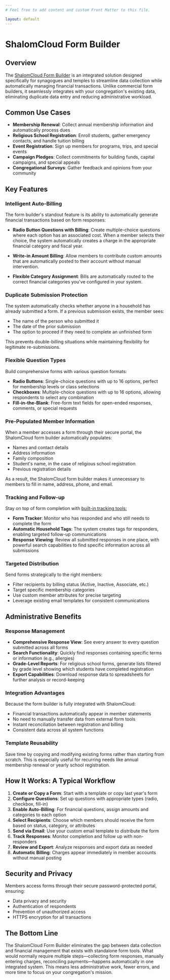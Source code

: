 ```yaml
---
# Feel free to add content and custom Front Matter to this file.

layout: default
---
```

# ShalomCloud Form Builder

## Overview

The [ShalomCloud Form Builder](https://blog.shalomcloud.com/2021/11/12/shalomcloud-form-builder/) is an integrated solution designed specifically for synagogues and temples to streamline data collection while automatically managing financial transactions. Unlike commercial form builders, it seamlessly integrates with your congregation's existing data, eliminating duplicate data entry and reducing administrative workload.

## Common Use Cases

- **Membership Renewal**: Collect annual membership information and automatically process dues
- **Religious School Registration**: Enroll students, gather emergency contacts, and handle tuition billing
- **Event Registration**: Sign up members for programs, trips, and special events
- **Campaign Pledges**: Collect commitments for building funds, capital campaigns, and special appeals
- **Congregational Surveys**: Gather feedback and opinions from your community

## Key Features

### Intelligent Auto-Billing

The form builder's standout feature is its ability to automatically generate financial transactions based on form responses:

- **Radio Button Questions with Billing**: Create multiple-choice questions where each option has an associated cost. When a member selects their choice, the system automatically creates a charge in the appropriate financial category and fiscal year.

- **Write-in Amount Billing**: Allow members to contribute custom amounts that are automatically posted to their account without manual intervention.

- **Flexible Category Assignment**: Bills are automatically routed to the correct financial categories you've configured in your system.

### Duplicate Submission Protection

The system automatically checks whether anyone in a household has already submitted a form. If a previous submission exists, the member sees:
- The name of the person who submitted it
- The date of the prior submission
- The option to proceed if they need to complete an unfinished form

This prevents double-billing situations while maintaining flexibility for legitimate re-submissions.

### Flexible Question Types

Build comprehensive forms with various question formats:

- **Radio Buttons**: Single-choice questions with up to 16 options, perfect for membership levels or class selections
- **Checkboxes**: Multiple-choice questions with up to 16 options, allowing respondents to select any combination
- **Fill-in-the-Blank**: Free-form text fields for open-ended responses, comments, or special requests

### Pre-Populated Member Information

When a member accesses a form through their secure portal, the ShalomCloud form builder automatically populates:
- Names and contact details
- Address information
- Family composition
- Student's name, in the case of religious school registration
- Previous registration details

As a result, the ShalomCloud form builder makes it unnecessary to members to fill in name, address, phone, and email.

### Tracking and Follow-up

Stay on top of form completion with [built-in tracking tools:](https://blog.shalomcloud.com/2023/11/13/now-available-track-form-responses/)

- **Form Tracker**: Monitor who has responded and who still needs to complete the form
- **Automatic Household Tags**: The system creates tags for responders, enabling targeted follow-up communications
- **Response Viewing**: Review all submitted responses in one place, with powerful search capabilities to find specific information across all submissions

### Targeted Distribution

Send forms strategically to the right members:

- Filter recipients by billing status (Active, Inactive, Associate, etc.)
- Target specific membership categories
- Use custom member attributes for precise targeting
- Leverage existing email templates for consistent communications

## Administrative Benefits

### Response Management

- **Comprehensive Response View**: See every answer to every question submitted across all forms
- **Search Functionality**: Quickly find responses containing specific terms or information (e.g., allergies)
- **Grade-Level Reports**: For religious school forms, generate lists filtered by grade level showing which students have completed registration
- **Export Capabilities**: Download response data to spreadsheets for further analysis or record-keeping

### Integration Advantages

Because the form builder is fully integrated with ShalomCloud:

- Financial transactions automatically appear in member statements
- No need to manually transfer data from external form tools
- Instant reconciliation between registration and billing
- Consistent data across all system functions

### Template Reusability

Save time by copying and modifying existing forms rather than starting from scratch. This is especially useful for recurring needs like annual membership renewal or yearly school registration.

## How It Works: A Typical Workflow

1. **Create or Copy a Form**: Start with a template or copy last year's form
2. **Configure Questions**: Set up questions with appropriate types (radio, checkbox, fill-in)
3. **Enable Auto-Billing**: For financial questions, assign amounts and categories to each option
4. **Select Recipients**: Choose which members should receive the form based on status, category, or attributes
5. **Send via Email**: Use your custom email template to distribute the form
6. **Track Responses**: Monitor completion and follow up with non-responders
7. **Review and Export**: Analyze responses and export data as needed
8. **Automatic Billing**: Charges appear immediately in member accounts without manual posting

## Security and Privacy

Members access forms through their secure password-protected portal, ensuring:
- Data privacy and security
- Authentication of respondents
- Prevention of unauthorized access
- HTTPS encryption for all transactions

## The Bottom Line

The ShalomCloud Form Builder eliminates the gap between data collection and financial management that exists with standalone form tools. What would normally require multiple steps—collecting form responses, manually entering charges, reconciling payments—happens automatically in one integrated system. This means less administrative work, fewer errors, and more time to focus on your congregation's mission.